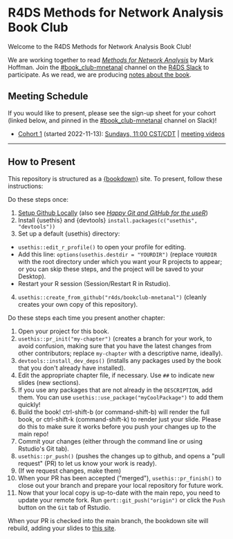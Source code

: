 # R4DS Methods for Network Analysis Book Club

Welcome to the R4DS Methods for Network Analysis Book Club!

We are working together to read [_Methods for Network Analysis_](https://bookdown.org/markhoff/social_network_analysis/) by Mark Hoffman.
Join the [#book_club-mnetanal](https://rfordatascience.slack.com/archives/C0477G1E5FT) channel on the [R4DS Slack](https://r4ds.io/join) to participate.
As we read, we are producing [notes about the book](https://r4ds.io/mnetanal).

## Meeting Schedule

If you would like to present, please see the sign-up sheet for your cohort (linked below, and pinned in the [#book_club-mnetanal](https://rfordatascience.slack.com/archives/C0477G1E5FT) channel on Slack)!

- [Cohort 1](https://docs.google.com/spreadsheets/d/1jAqJqxnPZ9MUZ4TS19cVv1_ZOAC2gYhV4MEbtJZEpxg/edit?usp=sharing) (started 2022-11-13): [Sundays, 11:00 CST/CDT](https://www.timeanddate.com/worldclock/converter.html?iso=20221113T170000&p1=24&p2=tz_cet&p3=1440) | [meeting videos](https://youtube.com/playlist?list=PL3x6DOfs2NGhGpt1HrKzcZx6yU3ZMOnkL)

<hr>


## How to Present

This repository is structured as a [{bookdown}](https://CRAN.R-project.org/package=bookdown) site.
To present, follow these instructions:

Do these steps once:

1. [Setup Github Locally](https://www.youtube.com/watch?v=hNUNPkoledI) (also see [_Happy Git and GitHub for the useR_](https://happygitwithr.com/github-acct.html))
2. Install {usethis} and {devtools} `install.packages(c("usethis", "devtools"))`
3. Set up a default {usethis} directory:
  - `usethis::edit_r_profile()` to open your profile for editing.
  - Add this line: `options(usethis.destdir = "YOURDIR")` (replace `YOURDIR` with the root directory under which you want your R projects to appear; or you can skip these steps, and the project will be saved to your Desktop).
  - Restart your R session (Session/Restart R in Rstudio).
4. `usethis::create_from_github("r4ds/bookclub-mnetanal")` (cleanly creates your own copy of this repository).

Do these steps each time you present another chapter:

1. Open your project for this book.
2. `usethis::pr_init("my-chapter")` (creates a branch for your work, to avoid confusion, making sure that you have the latest changes from other contributors; replace `my-chapter` with a descriptive name, ideally).
3. `devtools::install_dev_deps()` (installs any packages used by the book that you don't already have installed).
4. Edit the appropriate chapter file, if necessary. Use `##` to indicate new slides (new sections).
5. If you use any packages that are not already in the `DESCRIPTION`, add them. You can use `usethis::use_package("myCoolPackage")` to add them quickly!
6. Build the book! ctrl-shift-b (or command-shift-b) will render the full book, or ctrl-shift-k (command-shift-k) to render just your slide. Please do this to make sure it works before you push your changes up to the main repo!
7. Commit your changes (either through the command line or using Rstudio's Git tab).
8. `usethis::pr_push()` (pushes the changes up to github, and opens a "pull request" (PR) to let us know your work is ready).
9. (If we request changes, make them)
10. When your PR has been accepted ("merged"), `usethis::pr_finish()` to close out your branch and prepare your local repository for future work.
11. Now that your local copy is up-to-date with the main repo, you need to update your remote fork. Run `gert::git_push("origin")` or click the `Push` button on the `Git` tab of Rstudio.

When your PR is checked into the main branch, the bookdown site will rebuild, adding your slides to [this site](https://r4ds.io/mnetanal).

